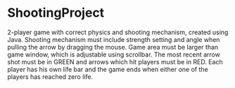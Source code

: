 # ShootingProject
2-player game with correct physics and shooting mechanism, created using Java. 
Shooting mechanism must include strength setting and angle when pulling the arrow by dragging the mouse.
Game area must be larger than game window, which is adjustable using scrollbar. 
The most recent arrow shot must be in GREEN and arrows which hit players must be in RED.
Each player has his own life bar and the game ends when either one of the players has reached zero life.
